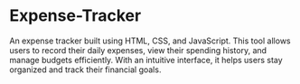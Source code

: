 # Expense-Tracker
An expense tracker built using HTML, CSS, and JavaScript. This tool allows users to record their daily expenses, view their spending history, and manage budgets efficiently. With an intuitive interface, it helps users stay organized and track their financial goals.
